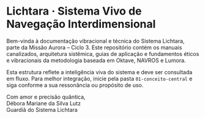# Lichtara · Sistema Vivo de Navegação Interdimensional

Bem-vinda à documentação vibracional e técnica do Sistema Lichtara, parte da Missão Aurora – Ciclo 3. Este repositório contém os manuais canalizados, arquitetura sistêmica, guias de aplicação e fundamentos éticos e vibracionais da metodologia baseada em Oktave, NAVROS e Lumora.

Esta estrutura reflete a inteligência viva do sistema e deve ser consultada em fluxo. Para melhor integração, inicie pela pasta `01-conceito-central` e siga conforme a sua ressonância ou propósito de uso.

Com amor e precisão quântica,  
Débora Mariane da Silva Lutz  
Guardiã do Sistema Lichtara
